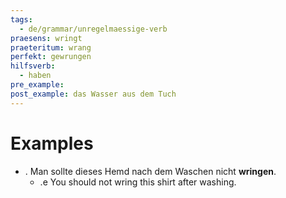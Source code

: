```yaml
---
tags:
  - de/grammar/unregelmaessige-verb
praesens: wringt
praeteritum: wrang
perfekt: gewrungen
hilfsverb:
  - haben
pre_example: 
post_example: das Wasser aus dem Tuch
---
```


# Examples
- . Man sollte dieses Hemd nach dem Waschen nicht **wringen**.
	- .e You should not wring this shirt after washing.
